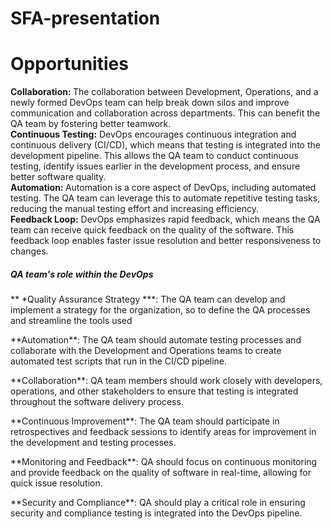 # SFA-presentation

<h1> Opportunities </h1>
<strong>Collaboration: </strong>The collaboration between Development, Operations, and a newly formed DevOps team can help break down silos and improve communication and collaboration across departments. This can benefit the QA team by fostering better teamwork.<br>
<strong>Continuous Testing:</strong> DevOps encourages continuous integration and continuous delivery (CI/CD), which means that testing is integrated into the development pipeline. This allows the QA team to conduct continuous testing, identify issues earlier in the development process, and ensure better software quality.<br>
<strong>Automation: </strong>Automation is a core aspect of DevOps, including automated testing. The QA team can leverage this to automate repetitive testing tasks, reducing the manual testing effort and increasing efficiency.<br>
<strong>Feedback Loop:</strong> DevOps emphasizes rapid feedback, which means the QA team can receive quick feedback on the quality of the software. This feedback loop enables faster issue resolution and better responsiveness to changes.<br>

##### QA team's role within the DevOps
<p> ** *Quality Assurance Strategy ***: The QA team can develop and implement a strategy for the organization, so to define the QA processes and streamline the tools used</p>
<p>**Automation**: The QA team should automate testing processes and collaborate with the Development and Operations teams to create automated test scripts that run in the CI/CD pipeline.</p>
<p>**Collaboration**: QA team members should work closely with developers, operations, and other stakeholders to ensure that testing is integrated throughout the software delivery process.</p>
<p>**Continuous Improvement**: The QA team should participate in retrospectives and feedback sessions to identify areas for improvement in the development and testing processes.</p>
<p>**Monitoring and Feedback**: QA should focus on continuous monitoring and provide feedback on the quality of software in real-time, allowing for quick issue resolution.</p>
<p>**Security and Compliance**: QA should play a critical role in ensuring security and compliance testing is integrated into the DevOps pipeline.</p>
